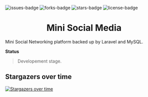 ![issues-badge](https://github.com/jamesgeorge007/Mini-Social-Media) ![forks-badge](https://img.shields.io/github/forks/jamesgeorge007/Mini-Social-Media.svg) ![stars-badge](https://img.shields.io/github/stars/jamesgeorge007/Mini-Social-Media.svg) ![license-badge](https://img.shields.io/github/license/jamesgeorge007/Mini-Social-Media.svg)

<h1 align="center">Mini Social Media</h1>

Mini Social Networking platform backed up by Laravel and MySQL.

**Status** 
> Developement stage.

## Stargazers over time

[![Stargazers over time](https://starcharts.herokuapp.com/jamesgeorge007/Mini-Social-Media.svg)](https://starcharts.herokuapp.com/jamesgeorge007/Mini-Social-Media)
